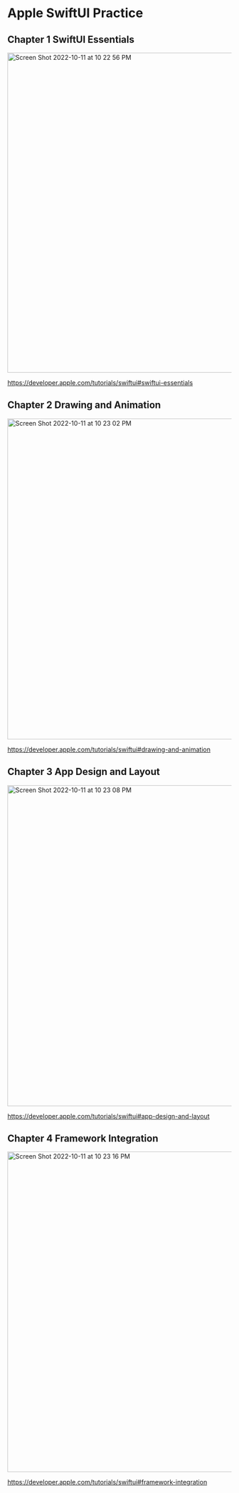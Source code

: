 # Apple SwiftUI Practice 

## Chapter 1 SwiftUI Essentials
<img width="718" alt="Screen Shot 2022-10-11 at 10 22 56 PM" src="https://user-images.githubusercontent.com/1080918/195256950-ca4a4ab1-5e54-47f0-82df-3c3cd289e21b.png">

https://developer.apple.com/tutorials/swiftui#swiftui-essentials


## Chapter 2 Drawing and Animation
<img width="720" alt="Screen Shot 2022-10-11 at 10 23 02 PM" src="https://user-images.githubusercontent.com/1080918/195257001-698841ef-ce38-4d02-8e66-8270559adbcc.png">

https://developer.apple.com/tutorials/swiftui#drawing-and-animation


## Chapter 3 App Design and Layout
<img width="720" alt="Screen Shot 2022-10-11 at 10 23 08 PM" src="https://user-images.githubusercontent.com/1080918/195257018-67b264d7-ad4f-4244-94e8-474d9af93d93.png">

https://developer.apple.com/tutorials/swiftui#app-design-and-layout


## Chapter 4 Framework Integration
<img width="719" alt="Screen Shot 2022-10-11 at 10 23 16 PM" src="https://user-images.githubusercontent.com/1080918/195257034-c62a7aaf-3b12-4fbb-8974-4d0b2c340d76.png">

https://developer.apple.com/tutorials/swiftui#framework-integration
